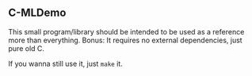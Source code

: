 ## C-MLDemo
This small program/library should be intended to be used as a reference more than everything.
Bonus: It requires no external dependencies, just pure old C.

If you wanna still use it, just `make` it.
